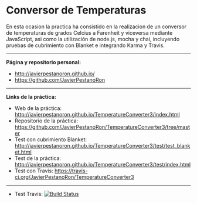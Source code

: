 **Conversor de Temperaturas**
=======================

En esta ocasion la practica ha consistido en la realizacion de un conversor de temperaturas de grados Celcius a Farenheit y viceversa mediante JavaScript, asi como la utilización de node.js, mocha y chai,
incluyendo pruebas de cubrimiento con Blanket e integrando Karma y Travis.

--------------------------------------------
 

**Página y repositorio personal:**
- http://javierpestanoron.github.io/
- https://github.com/JavierPestanoRon

-----------

**Links de la práctica:**
 - Web de la práctica: http://javierpestanoron.github.io/TemperatureConverter3/index.html
 - Repositorio de la práctica: https://github.com/JavierPestanoRon/TemperatureConverter3/tree/master
 - Test con cubrimiento Blanket: http://javierpestanoron.github.io/TemperatureConverter3/test/test_blanket.html
 - Test de la práctica: http://javierpestanoron.github.io/TemperatureConverter3/test/index.html
 - Test con Travis: https://travis-ci.org/JavierPestanoRon/TemperatureConverter3
 
---------- 
 - Test Travis: [![Build Status](https://travis-ci.org/JavierPestanoRon/TemperatureConverter3.svg)](https://travis-ci.org/JavierPestanoRon/TemperatureConverter3)
